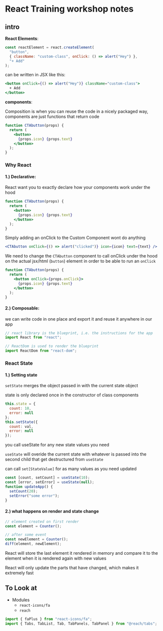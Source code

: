 # React Training workshop notes

## **intro**

**React Elements**:

```js
const reactElement = react.createElement(
  "button",
  { className: "custom-class", onClick: () => alert("Hey") },
  "+ Add"
);
```

can be written in JSX like this:

```jsx
<button onClick={() => alert("Hey")} className="custom-class">
  + Add
</button>
```

**components**:

Composition is when you can reuse the code in a nicely packaged way, components are just functions that return code

```jsx
function CTAbutton(props) {
  return (
    <button>
      {props.icon} {props.text}
    </button>
  );
}
```

### Why React

#### 1.) **Declarative**:

React want you to exactly declare how your components work under the hood

```jsx
function CTAbutton(props) {
  return (
    <button>
      {props.icon} {props.text}
    </button>
  );
}
```

Simply adding an onClick to the Custom Component wont do anything

```jsx
<CTAbutton onClick={() => alert("clicked")} icon={icon} text={text} />
```

We need to change the `CTAbutton` component to call onClick under the hood on the actual jsx/html (`button`) element in order to be able to run an `onClick`

```jsx
function CTAbutton(props) {
  return (
    <button onClick={props.onClick}>
      {props.icon} {props.text}
    </button>
  );
}
```

#### 2.) **Composable**:

we can write code in one place and export it and reuse it anywhere in our app

```js
// react library is the blueprint, i.e. the instructions for the app
import React from "react";

// ReactDom is used to render the blueprint
import ReactDom from "react-dom";
```

### React State

#### 1.) Setting state

`setState` merges the object passed in with the current state object

state is only declared once in the constructor of class components

```jsx
this.state = {
  count: 10,
  error: null
};
this.setState({
  count: val,
  error: null
});
```

you call useState for any new state values you need

`useState` will overide the current state with whatever is passed into the second child that get destructured from `useState`

can call `set[StateValue]` for as many values as you need updated

```jsx
const [count, setCount] = useState(10);
const [error, setError] = useState(null);
function updateApp() {
  setCount(20);
  setError("some error");
}
```

#### 2.) what happens on render and state change

```jsx
// element created on first render
const element = Counter();

// after some event
const newElement = Counter();
diff(element, newElement);
```

React will store the last element it rendered in memory and compare it to the element when it is rendered again with new values

React will only update the parts that have changed, which makes it extremely fast

## To Look at

- Modules
  - `react-icons/fa`
  - `reach`

```js
import { faPlus } from "react-icons/fa";
import { Tabs, TabList, Tab, TabPanels, TabPanel } from "@reach/tabs";
```
